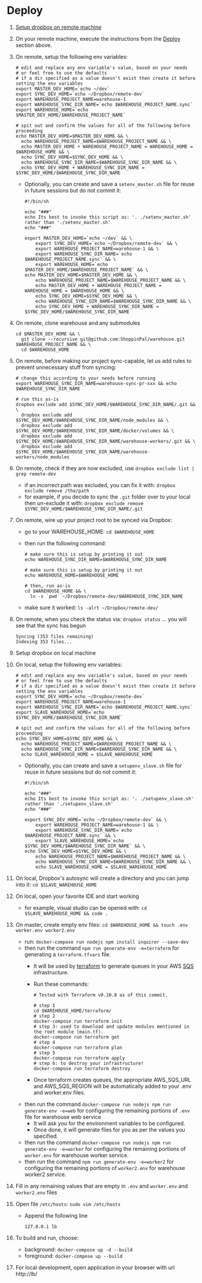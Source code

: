 # Deploy

1. [Setup dropbox on remote machine](https://training.linktoany.com/setup-box-on-azure/setup-dropbox-on-azure.html)
1. On your remote machine, execute the instructions from the [Deploy](https://github.com/ShoppinPal/warehouse#deploy) section above.
1. On remote, setup the following env variables:

    ```
    # edit and replace any env variable's value, based on your needs
    # or feel free to use the defaults
    # if a dir specified as a value doesn't exist then create it before setting the env variables
    export MASTER_DEV_HOME=`echo ~/dev`
    export SYNC_DEV_HOME=`echo ~/Dropbox/remote-dev`
    export WAREHOUSE_PROJECT_NAME=warehouse-1
    export WAREHOUSE_SYNC_DIR_NAME=`echo $WAREHOUSE_PROJECT_NAME.sync`
    export WAREHOUSE_HOME=`echo $MASTER_DEV_HOME/$WAREHOUSE_PROJECT_NAME`

    # spit out and confirm the values for all of the following before proceeding
    echo MASTER_DEV_HOME=$MASTER_DEV_HOME && \
      echo WAREHOUSE_PROJECT_NAME=$WAREHOUSE_PROJECT_NAME && \
      echo MASTER_DEV_HOME + WAREHOUSE_PROJECT_NAME = WAREHOUSE_HOME = $WAREHOUSE_HOME && \
      echo SYNC_DEV_HOME=$SYNC_DEV_HOME && \
      echo WAREHOUSE_SYNC_DIR_NAME=$WAREHOUSE_SYNC_DIR_NAME && \
      echo SYNC_DEV_HOME + WAREHOUSE_SYNC_DIR_NAME = $SYNC_DEV_HOME/$WAREHOUSE_SYNC_DIR_NAME
    ```
    * Optionally, you can create and save a `setenv_master.sh` file for reuse in future sessions but do not commit it:

        ```
        #!/bin/sh

        echo "###"
        echo Its best to invoke this script as: '. ./setenv_master.sh' rather than './setenv_master.sh'
        echo "###"

        export MASTER_DEV_HOME=`echo ~/dev` && \
            export SYNC_DEV_HOME=`echo ~/Dropbox/remote-dev` && \
            export WAREHOUSE_PROJECT_NAME=warehouse-1 && \
            export WAREHOUSE_SYNC_DIR_NAME=`echo $WAREHOUSE_PROJECT_NAME.sync` && \
            export WAREHOUSE_HOME=`echo $MASTER_DEV_HOME/$WAREHOUSE_PROJECT_NAME` && \
        echo MASTER_DEV_HOME=$MASTER_DEV_HOME && \
            echo WAREHOUSE_PROJECT_NAME=$WAREHOUSE_PROJECT_NAME && \
            echo MASTER_DEV_HOME + WAREHOUSE_PROJECT_NAME = WAREHOUSE_HOME = $WAREHOUSE_HOME && \
            echo SYNC_DEV_HOME=$SYNC_DEV_HOME && \
            echo WAREHOUSE_SYNC_DIR_NAME=$WAREHOUSE_SYNC_DIR_NAME && \
            echo SYNC_DEV_HOME + WAREHOUSE_SYNC_DIR_NAME = $SYNC_DEV_HOME/$WAREHOUSE_SYNC_DIR_NAME
        ```
1. On remote, clone warehouse and any submodules

    ```
    cd $MASTER_DEV_HOME && \
      git clone --recursive git@github.com:ShoppinPal/warehouse.git $WAREHOUSE_PROJECT_NAME && \
      cd $WAREHOUSE_HOME
    ```
1. On remote, before making our project sync-capable, let us add rules to prevent unnecessary stuff from syncing:

    ```
    # change this according to your needs before running
    export WAREHOUSE_SYNC_DIR_NAME=warehouse-sync-pr-xxx && echo $WAREHOUSE_SYNC_DIR_NAME

    # run this as-is
    dropbox exclude add $SYNC_DEV_HOME/$WAREHOUSE_SYNC_DIR_NAME/.git && \
      dropbox exclude add $SYNC_DEV_HOME/$WAREHOUSE_SYNC_DIR_NAME/node_modules && \
      dropbox exclude add $SYNC_DEV_HOME/$WAREHOUSE_SYNC_DIR_NAME/docker/volumes && \
      dropbox exclude add $SYNC_DEV_HOME/$WAREHOUSE_SYNC_DIR_NAME/warehouse-workers/.git && \
      dropbox exclude add $SYNC_DEV_HOME/$WAREHOUSE_SYNC_DIR_NAME/warehouse-workers/node_modules
    ```
1. On remote, check if they are now excluded, use `dropbox exclude list | grep remote-dev`
    * if an incorrect path was excluded, you can fix it with: `dropbox exclude remove /the/path`
    * for example, if you decide to sync the `.git` folder over to your local then un-exclude it with: `dropbox exclude remove $SYNC_DEV_HOME/$WAREHOUSE_SYNC_DIR_NAME/.git`
1. On remote, wire up your project root to be synced via Dropbox:
    * go to your WAREHOUSE_HOME: `cd $WAREHOUSE_HOME`
    * then run the following command:

        ```
        # make sure this is setup by printing it out
        echo WAREHOUSE_SYNC_DIR_NAME=$WAREHOUSE_SYNC_DIR_NAME

        # make sure this is setup by printing it out
        echo WAREHOUSE_HOME=$WAREHOUSE_HOME

        # then, run as-is
        cd $WAREHOUSE_HOME && \
          ln -s `pwd` ~/Dropbox/remote-dev/$WAREHOUSE_SYNC_DIR_NAME
        ```
    * make sure it worked: `ls -alrt ~/Dropbox/remote-dev/`
1. On remote, when you check the status via: `dropbox status` ... you will see that the sync has begun
    ```
    Syncing (353 files remaining)
    Indexing 353 files...
    ```
1. Setup dropbox on local machine
1. On local, setup the following env variables:

    ```
    # edit and replace any env variable's value, based on your needs
    # or feel free to use the defaults
    # if a dir specified as a value doesn't exist then create it before setting the env variables
    export SYNC_DEV_HOME=`echo ~/Dropbox/remote-dev`
    export WAREHOUSE_PROJECT_NAME=warehouse-1
    export WAREHOUSE_SYNC_DIR_NAME=`echo $WAREHOUSE_PROJECT_NAME.sync`
    export SLAVE_WAREHOUSE_HOME=`echo $SYNC_DEV_HOME/$WAREHOUSE_SYNC_DIR_NAME`

    # spit out and confirm the values for all of the following before proceeding
    echo SYNC_DEV_HOME=$SYNC_DEV_HOME && \
      echo WAREHOUSE_PROJECT_NAME=$WAREHOUSE_PROJECT_NAME && \
      echo WAREHOUSE_SYNC_DIR_NAME=$WAREHOUSE_SYNC_DIR_NAME && \
      echo SLAVE_WAREHOUSE_HOME = $SLAVE_WAREHOUSE_HOME
    ```
    * Optionally, you can create and save a `setupenv_slave.sh` file for reuse in future sessions but do not commit it:

        ```
        #!/bin/sh

        echo "###"
        echo Its best to invoke this script as: '. ./setupenv_slave.sh' rather than './setupenv_slave.sh'
        echo "###"

        export SYNC_DEV_HOME=`echo ~/Dropbox/remote-dev` && \
            export WAREHOUSE_PROJECT_NAME=warehouse-1 && \
            export WAREHOUSE_SYNC_DIR_NAME=`echo $WAREHOUSE_PROJECT_NAME.sync` && \
            export SLAVE_WAREHOUSE_HOME=`echo $SYNC_DEV_HOME/$WAREHOUSE_SYNC_DIR_NAME` && \
        echo SYNC_DEV_HOME=$SYNC_DEV_HOME && \
            echo WAREHOUSE_PROJECT_NAME=$WAREHOUSE_PROJECT_NAME && \
            echo WAREHOUSE_SYNC_DIR_NAME=$WAREHOUSE_SYNC_DIR_NAME && \
            echo SLAVE_WAREHOUSE_HOME = $SLAVE_WAREHOUSE_HOME
        ```
1. On local, Dropbox's autosync will create a directory and you can jump into it: `cd $SLAVE_WAREHOUSE_HOME`
1. On local, open your favorite IDE and start working
    * for example, visual studio can be opened with: `cd $SLAVE_WAREHOUSE_HOME && code .`
1. On master, create empty env files: `cd $WAREHOUSE_HOME && touch .env worker.env worker2.env`
    * run: `docker-compose run nodejs npm install inquirer --save-dev`
    * then run the command `npm run generate-env -e=terraform` for generating a `terraform.tfvars` file.
        * It will be used by [terraform](https://www.terraform.io/) to generate queues in your AWS [SQS](https://aws.amazon.com/sqs/) infrastructure.
        * Run these commands:

            ```
            # Tested with Terraform v0.10.8 as of this commit.

            # step 1
            cd $WAREHOUSE_HOME/terraform/
            # step 2
            docker-compose run terraform init
            # step 3: used to download and update modules mentioned in the root module (main.tf).
            docker-compose run terraform get
            # step 4
            docker-compose run terraform plan
            # step 5
            docker-compose run terraform apply
            # step 6: to destroy your infrastructure!
            docker-compose run terraform destroy
            ```
        * Once terraform creates queues, the appropriate AWS_SQS_URL and AWS_SQS_REGION will be automatically added to your .env and worker.env files.
    * then run the command `docker-compose run nodejs npm run generate-env -e=web` for configuring the remaining portions of `.env` file for warehouse web service
        * It will ask you for the environment variables to be configured.
        * Once done, it will generate files for you as per the values you specified.
    * then run the command `docker-compose run nodejs npm run generate-env -e=worker` for configuring the remaining portions of `worker.env` for warehouse worker service.
    * then run the command `npm run generate-env -e=worker2` for configuring the remaining portions of `worker2.env` for warehouse worker2 service.
1. Fill in any remaining values that are empty in `.env` and `worker.env` and `worker2.env` files
1. Open file `/etc/hosts`: `sudo vim /etc/hosts`
    * Append the following line

        ```
        127.0.0.1 lb
        ```
1. To build and run, choose:
    * background: `docker-compose up -d --build`
    * foreground: `docker-compose up --build`
1. For local development, open application in your browser with url http://lb/
